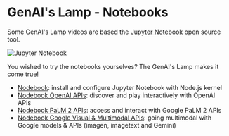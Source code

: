 # GenAI's Lamp - Notebooks

Some GenAI's Lamp videos are based the [Jupyter Notebook](https://github.com/jupyter/notebook) open source tool.

![Jupyter Notebook](https://github.com/worldline/GenAI-Lamp/assets/3777259/6b3302d0-68ac-47e6-918c-4d04eb7c35a3)

You wished to try the notebooks yourselves? The GenAI's Lamp makes it come true!

* [Nodebook](https://github.com/worldline/GenAI-Lamp/blob/main/Notebooks/Nodebook.ipynb): install and configure Jupyter Notebook with Node.js kernel
* [Nodebook OpenAI APIs](https://github.com/worldline/GenAI-Lamp/blob/main/Notebooks/Nodebook%20OpenAI%20APIs.ipynb): discover and play interactively with OpenAI APIs
* [Nodebook PaLM 2 APIs](https://github.com/worldline/GenAI-Lamp/blob/main/Notebooks/Nodebook%20PaLM%202%20APIs.ipynb): access and interact with Google PaLM 2 APIs
* [Nodebook Google Visual & Multimodal APIs](https://github.com/worldline/GenAI-Lamp/blob/main/Notebooks/Nodebook%20Google%20Visual%20%26%20Multimodal%20APIs.ipynb): going multimodal with Google models & APIs (imagen, imagetext and Gemini)
